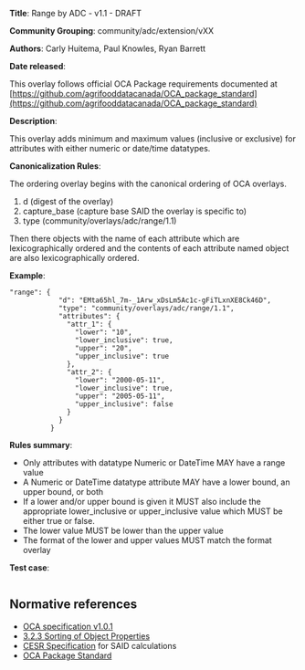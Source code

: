 **Title**: Range by ADC - v1.1 - DRAFT

**Community Grouping**: community/adc/extension/vXX

**Authors**: Carly Huitema, Paul Knowles, Ryan Barrett

**Date released**: 

This overlay follows official OCA Package requirements documented at [https://github.com/agrifooddatacanada/OCA_package_standard](https://github.com/agrifooddatacanada/OCA_package_standard)

**Description**:

This overlay adds minimum and maximum values (inclusive or exclusive) for attributes with either numeric or date/time datatypes.

**Canonicalization Rules**:

The ordering overlay begins with the canonical ordering of OCA overlays.
1) d (digest of the overlay)
2) capture_base (capture base SAID the overlay is specific to)
3) type (community/overlays/adc/range/1.1)

Then there objects with the name of each attribute which are lexicographically ordered and the contents of each attribute named object are also lexicographically ordered.

**Example**: 

```
"range": {
            "d": "EMta65hl_7m-_1Arw_xDsLm5Ac1c-gFiTLxnXE8Ck46D",
            "type": "community/overlays/adc/range/1.1",
            "attributes": {
              "attr_1": {
                "lower": "10",
                "lower_inclusive": true,
                "upper": "20",
                "upper_inclusive": true
              },
              "attr_2": {
                "lower": "2000-05-11",
                "lower_inclusive": true,
                "upper": "2005-05-11",
                "upper_inclusive": false
              }
            }
          }
```


**Rules summary**: 
- Only attributes with datatype Numeric or DateTime MAY have a range value
- A Numeric or DateTime datatype attribute MAY have a lower bound, an upper bound, or both
- If a lower and/or upper bound is given it MUST also include the appropriate lower_inclusive or upper_inclusive value which MUST be either true or false.
- The lower value MUST be lower than the upper value
- The format of the lower and upper values MUST match the format overlay


**Test case**: 

```

```

## Normative references
- [OCA specification v1.0.1](http://oca.colossi.network/specification/) 
- [3.2.3 Sorting of Object Properties](https://www.rfc-editor.org/rfc/rfc8785#section-3.2.3)
- [CESR Specification](https://weboftrust.github.io/ietf-cesr/draft-ssmith-cesr.html) for SAID calculations
- [OCA Package Standard](https://github.com/agrifooddatacanada/OCA_package_standard)
